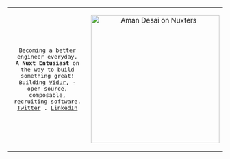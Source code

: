 <table>
  <tr>
  <td>
<p align="center">
  <samp>
    Becoming a better engineer everyday.<br/> A <strong title="Developer Experience">Nuxt Entusiast</strong> on the way to build something great!<br/>
    Building <a href="https://github.com/profilecity/vidur">Vidur</a>, - open source, composable, recruiting software.<br>
    <a href="https://twitter.com/aman_desai_">Twitter</a> .
    <a href="https://linkedin.com/in/amandesai01">LinkedIn</a>
  </samp>
</p>
</td>
    <td>
<p align="center">
  <a href="https://nuxters.nuxt.com/atinux"><img src="https://nuxters.nuxt.com/__og-image__/image/amandesai01/og.png" alt="Aman Desai on Nuxters" width="300" /></a>
</p>
      </td>
</tr>
</table>
